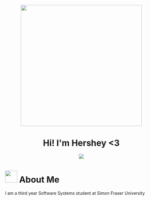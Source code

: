 <div id="header" align="center">
  <img src="https://s2.ezgif.com/tmp/ezgif-2-f176a3d836.webp" width="400">
  <h1>Hi! I'm Hershey <3</h1>
  <div id="badges">
    <a href="https://www.linkedin.com/in/hershey-batore-24271b306/">
      <img src="https://img.shields.io/badge/LinkedIn-blue?logo=linkedin&logoColor=white&style=for-the-badge">
    </a>
  </div>
</div>

<div id="about">
  <h1>
    <img src="https://media.giphy.com/media/kRhvFTWuH6Tc7oPWJT/giphy.gif?cid=ecf05e47zsu59dc5rsxvi5pp1e86wvu9y3uokswgfgezz78a&ep=v1_stickers_search&rid=giphy.gif&ct=s" width="40" length="40">
    About Me
  </h1>
  <p>I am a third year Software Systems student at Simon Fraser University</p>
</div>
